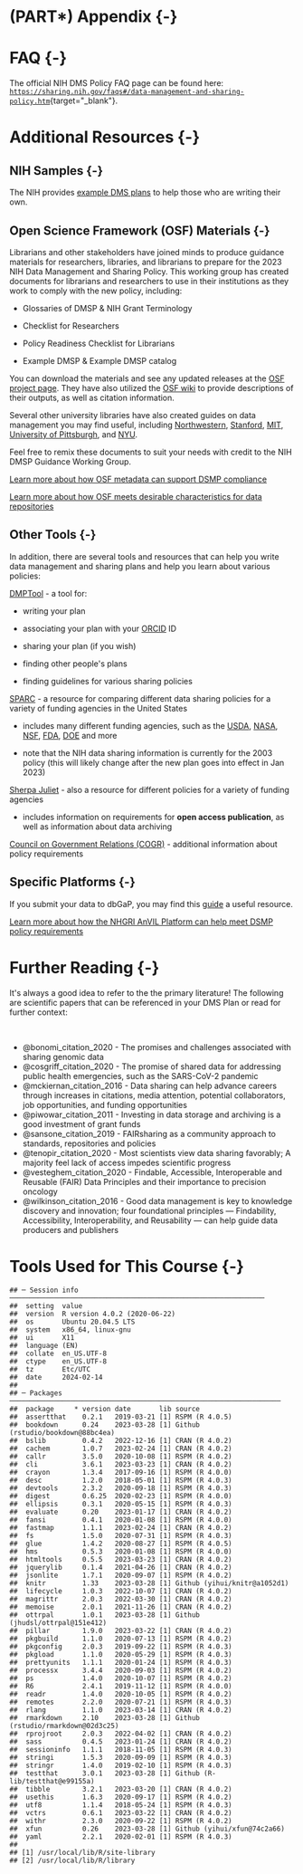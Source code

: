 # (PART\*) Appendix {-}


# FAQ {-}

The official NIH DMS Policy FAQ page can be found here: [`https://sharing.nih.gov/faqs#/data-management-and-sharing-policy.htm`](https://sharing.nih.gov/faqs#/data-management-and-sharing-policy.htm){target="_blank"}.


# Additional Resources {-}

## NIH Samples {-}

The NIH provides [example DMS plans](https://sharing.nih.gov/data-management-and-sharing-policy/planning-and-budgeting-for-data-management-and-sharing/writing-a-data-management-and-sharing-plan#sample-plans) to help those who are writing their own. 

## Open Science Framework (OSF) Materials {-}

Librarians and other stakeholders have joined minds to produce guidance materials for researchers, libraries, and librarians to prepare for the 2023 NIH Data Management and Sharing Policy. This working group has created documents for librarians and researchers to use in their institutions as they work to comply with the new policy, including: 

- Glossaries of DMSP & NIH Grant Terminology 

- Checklist for Researchers 

- Policy Readiness Checklist for Librarians 

- Example DMSP & Example DMSP catalog 

You can download the materials and see any updated releases at the [OSF project page](https://osf.io/uadxr/). They have also utilized the [OSF wiki](https://osf.io/uadxr/wiki/home/) to provide descriptions of their outputs, as well as citation information. 

Several other university libraries have also created guides on data management you may find useful, including [Northwestern](https://libguides.northwestern.edu/datamanagement), [Stanford](https://library.stanford.edu/research/data-management-services), [MIT](https://libraries.mit.edu/data-management/), [University of Pittsburgh](https://hsls.libguides.com/data), and [NYU](https://hslguides.med.nyu.edu/data_management).

Feel free to remix these documents to suit your needs with credit to the NIH DMSP Guidance Working Group.

[Learn more about how OSF metadata can support DSMP compliance](https://www.cos.io/blog/new-osf-metadata-to-support-data-sharing-policy-compliance)

[Learn more about how OSF meets desirable characteristics for data repositories](https://www.cos.io/blog/how-osf-meets-desirable-characteristics-for-data-repositories)

## Other Tools {-}

In addition, there are several tools and resources that can help you write data management and sharing plans and help you learn about various policies:

[DMPTool](https://dmptool.org/) - a tool for:

- writing your plan

- associating your plan with your [ORCID](https://orcid.org/) ID

- sharing your plan (if you wish)

- finding other people's plans

- finding guidelines for various sharing policies

[SPARC](http://datasharing.sparcopen.org/data) - a resource for comparing different data sharing policies for a variety of funding agencies in the United States

- includes many different funding agencies, such as the [USDA](https://www.usda.gov/), [NASA](https://www.nasa.gov/), [NSF](https://www.nsf.gov/), [FDA](https://www.fda.gov/), [DOE](https://www.energy.gov/) and more

- note that the NIH data sharing information is currently for the 2003 policy (this will likely change after the new plan goes into effect in Jan 2023)

[Sherpa Juliet](http://v2.sherpa.ac.uk/juliet/) - also a resource for different policies for a variety of funding agencies

- includes information on requirements for **open access publication**, as well as information about data archiving

[Council on Government Relations (COGR)](https://www.cogr.edu/chapter-2-nih-data-management-and-sharing-policy-matrix) - additional information about policy requirements

## Specific Platforms {-}

If you submit your data to dbGaP, you may find this [guide](https://www.whi.org/doc/WHI-dbGaP-Guidelines.pdf) a useful resource.

[Learn more about how the NHGRI AnVIL Platform can help meet DSMP policy requirements](https://terra.bio/anvil-platform-helps-meet-the-new-nih-data-management-and-sharing-policy-requirements/)

# Further Reading {-}

It's always a good idea to refer to the the primary literature! The following are scientific papers that can be referenced in your DMS Plan or read for further context:

&nbsp;
&nbsp;


- @bonomi_citation_2020 - The promises and challenges associated with sharing genomic data
- @cosgriff_citation_2020 - The promise of shared data for addressing public health emergencies, such as the SARS-CoV-2 pandemic
- @mckiernan_citation_2016 - Data sharing can help advance careers through increases in citations, media attention, potential collaborators, job opportunities, and funding opportunities
- @piwowar_citation_2011 - Investing in data storage and archiving is a good investment of grant funds
- @sansone_citation_2019 - FAIRsharing as a community approach to standards, repositories and policies
- @tenopir_citation_2020 - Most scientists view data sharing favorably; A majority feel lack of access impedes scientific progress
- @vesteghem_citation_2020 - Findable, Accessible, Interoperable and Reusable (FAIR) Data Principles and their importance to precision oncology
- @wilkinson_citation_2016 - Good data management is key to knowledge discovery and innovation; four foundational principles — Findability, Accessibility, Interoperability, and Reusability — can help guide data producers and publishers


# Tools Used for This Course  {-}


```
## ─ Session info ───────────────────────────────────────────────────────────────
##  setting  value                       
##  version  R version 4.0.2 (2020-06-22)
##  os       Ubuntu 20.04.5 LTS          
##  system   x86_64, linux-gnu           
##  ui       X11                         
##  language (EN)                        
##  collate  en_US.UTF-8                 
##  ctype    en_US.UTF-8                 
##  tz       Etc/UTC                     
##  date     2024-02-14                  
## 
## ─ Packages ───────────────────────────────────────────────────────────────────
##  package     * version date       lib source                            
##  assertthat    0.2.1   2019-03-21 [1] RSPM (R 4.0.5)                    
##  bookdown      0.24    2023-03-28 [1] Github (rstudio/bookdown@88bc4ea) 
##  bslib         0.4.2   2022-12-16 [1] CRAN (R 4.0.2)                    
##  cachem        1.0.7   2023-02-24 [1] CRAN (R 4.0.2)                    
##  callr         3.5.0   2020-10-08 [1] RSPM (R 4.0.2)                    
##  cli           3.6.1   2023-03-23 [1] CRAN (R 4.0.2)                    
##  crayon        1.3.4   2017-09-16 [1] RSPM (R 4.0.0)                    
##  desc          1.2.0   2018-05-01 [1] RSPM (R 4.0.3)                    
##  devtools      2.3.2   2020-09-18 [1] RSPM (R 4.0.3)                    
##  digest        0.6.25  2020-02-23 [1] RSPM (R 4.0.0)                    
##  ellipsis      0.3.1   2020-05-15 [1] RSPM (R 4.0.3)                    
##  evaluate      0.20    2023-01-17 [1] CRAN (R 4.0.2)                    
##  fansi         0.4.1   2020-01-08 [1] RSPM (R 4.0.0)                    
##  fastmap       1.1.1   2023-02-24 [1] CRAN (R 4.0.2)                    
##  fs            1.5.0   2020-07-31 [1] RSPM (R 4.0.3)                    
##  glue          1.4.2   2020-08-27 [1] RSPM (R 4.0.5)                    
##  hms           0.5.3   2020-01-08 [1] RSPM (R 4.0.0)                    
##  htmltools     0.5.5   2023-03-23 [1] CRAN (R 4.0.2)                    
##  jquerylib     0.1.4   2021-04-26 [1] CRAN (R 4.0.2)                    
##  jsonlite      1.7.1   2020-09-07 [1] RSPM (R 4.0.2)                    
##  knitr         1.33    2023-03-28 [1] Github (yihui/knitr@a1052d1)      
##  lifecycle     1.0.3   2022-10-07 [1] CRAN (R 4.0.2)                    
##  magrittr      2.0.3   2022-03-30 [1] CRAN (R 4.0.2)                    
##  memoise       2.0.1   2021-11-26 [1] CRAN (R 4.0.2)                    
##  ottrpal       1.0.1   2023-03-28 [1] Github (jhudsl/ottrpal@151e412)   
##  pillar        1.9.0   2023-03-22 [1] CRAN (R 4.0.2)                    
##  pkgbuild      1.1.0   2020-07-13 [1] RSPM (R 4.0.2)                    
##  pkgconfig     2.0.3   2019-09-22 [1] RSPM (R 4.0.3)                    
##  pkgload       1.1.0   2020-05-29 [1] RSPM (R 4.0.3)                    
##  prettyunits   1.1.1   2020-01-24 [1] RSPM (R 4.0.3)                    
##  processx      3.4.4   2020-09-03 [1] RSPM (R 4.0.2)                    
##  ps            1.4.0   2020-10-07 [1] RSPM (R 4.0.2)                    
##  R6            2.4.1   2019-11-12 [1] RSPM (R 4.0.0)                    
##  readr         1.4.0   2020-10-05 [1] RSPM (R 4.0.2)                    
##  remotes       2.2.0   2020-07-21 [1] RSPM (R 4.0.3)                    
##  rlang         1.1.0   2023-03-14 [1] CRAN (R 4.0.2)                    
##  rmarkdown     2.10    2023-03-28 [1] Github (rstudio/rmarkdown@02d3c25)
##  rprojroot     2.0.3   2022-04-02 [1] CRAN (R 4.0.2)                    
##  sass          0.4.5   2023-01-24 [1] CRAN (R 4.0.2)                    
##  sessioninfo   1.1.1   2018-11-05 [1] RSPM (R 4.0.3)                    
##  stringi       1.5.3   2020-09-09 [1] RSPM (R 4.0.3)                    
##  stringr       1.4.0   2019-02-10 [1] RSPM (R 4.0.3)                    
##  testthat      3.0.1   2023-03-28 [1] Github (R-lib/testthat@e99155a)   
##  tibble        3.2.1   2023-03-20 [1] CRAN (R 4.0.2)                    
##  usethis       1.6.3   2020-09-17 [1] RSPM (R 4.0.2)                    
##  utf8          1.1.4   2018-05-24 [1] RSPM (R 4.0.3)                    
##  vctrs         0.6.1   2023-03-22 [1] CRAN (R 4.0.2)                    
##  withr         2.3.0   2020-09-22 [1] RSPM (R 4.0.2)                    
##  xfun          0.26    2023-03-28 [1] Github (yihui/xfun@74c2a66)       
##  yaml          2.2.1   2020-02-01 [1] RSPM (R 4.0.3)                    
## 
## [1] /usr/local/lib/R/site-library
## [2] /usr/local/lib/R/library
```

